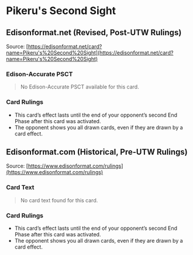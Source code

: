 # Pikeru's Second Sight

## Edisonformat.net (Revised, Post-UTW Rulings)

Source: [https://edisonformat.net/card?name=Pikeru's%20Second%20Sight](https://edisonformat.net/card?name=Pikeru's%20Second%20Sight)

### Edison-Accurate PSCT

> No Edison-Accurate PSCT available for this card.

### Card Rulings

*   This card’s effect lasts until the end of your opponent’s second End Phase after this card was activated.
*   The opponent shows you all drawn cards, even if they are drawn by a card effect.


## Edisonformat.com (Historical, Pre-UTW Rulings)

Source: [https://www.edisonformat.com/rulings](https://www.edisonformat.com/rulings)

### Card Text

> No card text found for this card.

### Card Rulings

*   This card’s effect lasts until the end of your opponent’s second End Phase after this card was activated.
*   The opponent shows you all drawn cards, even if they are drawn by a card effect.


